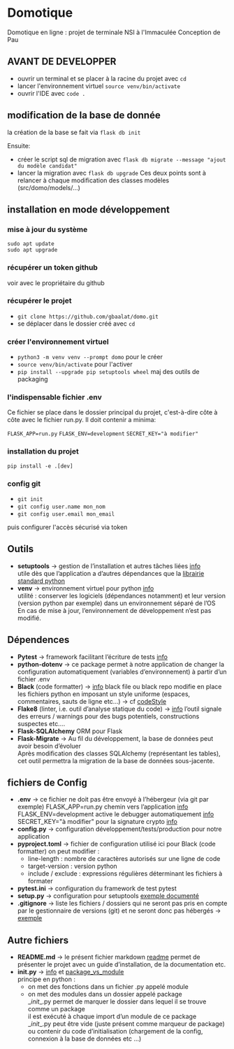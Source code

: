 # Domotique

Domotique en ligne : projet de terminale NSI à l'Immaculée Conception de Pau

## AVANT DE DEVELOPPER 

 * ouvrir un terminal et se placer à la racine du projet avec `cd`
 * lancer l'environnement virtuel `source venv/bin/activate`
 * ouvrir l'IDE avec `code .`

## modification de la base de donnée

 la création de la base se fait via `flask db init` 

 Ensuite:
 * créer le script sql de migration avec `flask db migrate --message "ajout du modèle candidat"`
 * lancer la migration avec `flask db upgrade`
 Ces deux points sont à relancer à chaque modification des classes modèles (src/domo/models/...)


## installation en mode développement

### mise à jour du système
`sudo apt update`  
`sudo apt upgrade`

### récupérer un token github

voir avec le propriétaire du github

### récupérer le projet

* `git clone https://github.com/gbaalat/domo.git`
* se déplacer dans le dossier créé avec `cd`

### créer l'environnement virtuel

* `python3 -m venv venv --prompt domo`  pour le créer
* `source venv/bin/activate` pour l'activer
* `pip install --upgrade pip setuptools wheel` maj des outils de packaging

### l'indispensable fichier .env

Ce fichier se place dans le dossier principal du projet, c'est-à-dire côte à côte avec le fichier run.py.  Il doit contenir a minima:

`FLASK_APP=run.py`
`FLASK_ENV=development`
`SECRET_KEY="à modifier"`

### installation du projet

`pip install -e .[dev]`

### config git
* `git init`
* `git config user.name mon_nom`
* `git config user.email mon_email`

puis configurer l'accès sécurisé via token

## Outils

 * **setuptools** -> gestion de l’installation et autres tâches liées [info](https://en.wikipedia.org/wiki/Setuptools)  
utile dès que l’application a d’autres dépendances que la [librairie standard python](https://docs.python.org/3/library/index.html)
 * **venv** -> environnement virtuel pour python [info](https://docs.python.org/3/library/venv.html)  
utilité : conserver les logiciels (dépendances notamment) et leur version (version python par exemple) dans un environnement séparé de l’OS  
En cas de mise à jour, l’environnement de développement n’est pas modifié.

## Dépendences
 * **Pytest** -> framework facilitant l’écriture de tests  [info](https://docs.pytest.org/en/7.1.x/)
 * **python-dotenv** -> ce package permet à notre application de changer la configuration
automatiquement (variables d’environnement) à partir d’un fichier .env
 * **Black** (code formatter) -> [info](https://github.com/psf/black)
black file ou black repo modifie en place les fichiers python en imposant un style
uniforme (espaces, commentaires, sauts de ligne etc...) → cf [codeStyle](https://black.readthedocs.io/en/stable/the_black_code_style/current_style.html)
* **Flake8** (linter, i.e. outil d’analyse statique du code) -> [info](https://flake8.pycqa.org/en/latest/user/index.html)
l’outil signale des erreurs / warnings pour des bugs potentiels, constructions suspectes etc....
* **Flask-SQLAlchemy** ORM pour Flask
* **Flask-Migrate** -> Au fil du développement, la base de données peut avoir besoin d’évoluer  
Après modification des classes SQLAlchemy (représentant les tables), cet outil permettra la migration de la base de données sous-jacente.

## fichiers de Config
* **.env** -> ce fichier ne doit pas être envoyé à l’hébergeur (via git par exemple)
FLASK_APP=run.py chemin vers l’application [info](https://flask.palletsprojects.com/en/1.0.x/cli/#application-discovery)
FLASK_ENV=development active le debugger automatiquement [info](https://flask.palletsprojects.com/en/1.0.x/config/#environment-and-debug-features)
SECRET_KEY="à modifier" pour la signature crypto [info](https://flask.palletsprojects.com/en/1.0.x/config/#SECRET_KEY)
* **config.py** -> configuration développement/tests/production pour notre application
* **pyproject.toml** -> fichier de configuration
utilisé ici pour Black (code formatter)
on peut modifier :
     - line-length : nombre de caractères autorisés sur une ligne de code
     - target-version : version python
     - include / exclude : expressions régulières déterminant les fichiers à formater
* **pytest.ini** -> configuration du framework de test pytest
* **setup.py** -> configuration pour setuptools [exemple documenté](https://github.com/pypa/sampleproject/blob/main/setup.py)
* **.gitignore** -> liste les fichiers / dossiers qui ne seront pas pris en compte par le gestionnaire de
versions (git) et ne seront donc pas hébergés → [exemple](https://github.com/github/gitignore/blob/main/Python.gitignore)

## Autre fichiers
* **README.md** -> le présent fichier markdown [readme](https://medium.com/@saumya.ranjan/how-to-write-a-readme-md-file-markdown-file-20cb7cbcd6f)
permet de présenter le projet avec un guide d’installation, de la documentation etc.
* **__init__.py** -> [info](https://docs.python.org/3/reference/import.html#regular-packages) et [package_vs_module](https://pythongeeks.org/python-modules-vs-packages/)  
principe en python :
    - on met des fonctions dans un fichier .py appelé module
    - on met des modules dans un dossier appelé package  
\__init__.py permet de marquer le dossier dans lequel il se trouve comme un package  
il est exécuté à chaque import d’un module de ce package  
\__init__.py peut être vide (juste présent comme marqueur de package) ou contenir du
code d’initialisation (chargement de la config, connexion à la base de données etc ...)
